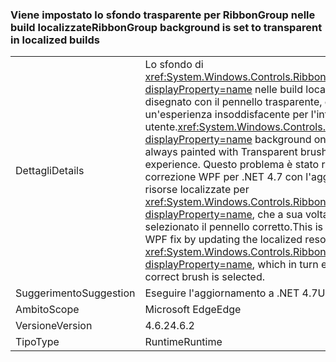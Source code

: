 ### <a name="ribbongroup-background-is-set-to-transparent-in-localized-builds"></a><span data-ttu-id="6d06f-101">Viene impostato lo sfondo trasparente per RibbonGroup nelle build localizzate</span><span class="sxs-lookup"><span data-stu-id="6d06f-101">RibbonGroup background is set to transparent in localized builds</span></span>

|   |   |
|---|---|
|<span data-ttu-id="6d06f-102">Dettagli</span><span class="sxs-lookup"><span data-stu-id="6d06f-102">Details</span></span>|<span data-ttu-id="6d06f-103">Lo sfondo di <xref:System.Windows.Controls.Ribbon.RibbonGroup?displayProperty=name> nelle build localizzate viene sempre disegnato con il pennello trasparente, causando un'esperienza insoddisfacente per l'interfaccia utente.</span><span class="sxs-lookup"><span data-stu-id="6d06f-103"><xref:System.Windows.Controls.Ribbon.RibbonGroup?displayProperty=name> background on localized builds was always painted with Transparent brush, resulting in poor UI experience.</span></span> <span data-ttu-id="6d06f-104">Questo problema è stato risolto nella correzione WPF per .NET 4.7 con l'aggiornamento delle risorse localizzate per <xref:System.Windows.Controls.Ribbon.RibbonGroup?displayProperty=name>, che a sua volta garantisce che sia selezionato il pennello corretto.</span><span class="sxs-lookup"><span data-stu-id="6d06f-104">This is fixed in .NET 4.7 WPF fix by updating the localized resources for <xref:System.Windows.Controls.Ribbon.RibbonGroup?displayProperty=name>, which in turn ensures that the correct brush is selected.</span></span>|
|<span data-ttu-id="6d06f-105">Suggerimento</span><span class="sxs-lookup"><span data-stu-id="6d06f-105">Suggestion</span></span>|<span data-ttu-id="6d06f-106">Eseguire l'aggiornamento a .NET 4.7</span><span class="sxs-lookup"><span data-stu-id="6d06f-106">Upgrade to .NET 4.7</span></span>|
|<span data-ttu-id="6d06f-107">Ambito</span><span class="sxs-lookup"><span data-stu-id="6d06f-107">Scope</span></span>|<span data-ttu-id="6d06f-108">Microsoft Edge</span><span class="sxs-lookup"><span data-stu-id="6d06f-108">Edge</span></span>|
|<span data-ttu-id="6d06f-109">Versione</span><span class="sxs-lookup"><span data-stu-id="6d06f-109">Version</span></span>|<span data-ttu-id="6d06f-110">4.6.2</span><span class="sxs-lookup"><span data-stu-id="6d06f-110">4.6.2</span></span>|
|<span data-ttu-id="6d06f-111">Tipo</span><span class="sxs-lookup"><span data-stu-id="6d06f-111">Type</span></span>|<span data-ttu-id="6d06f-112">Runtime</span><span class="sxs-lookup"><span data-stu-id="6d06f-112">Runtime</span></span>|

